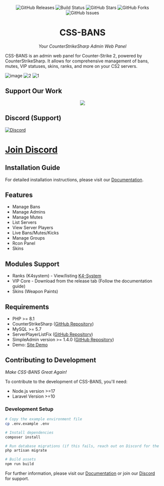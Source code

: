 
<div align="center">

![GitHub Releases](https://img.shields.io/github/downloads/counterstrikesharp-panel/css-bans/total)
![Build Status](https://github.com/counterstrikesharp-panel/css-bans/actions/workflows/main.yml/badge.svg)
![GitHub Stars](https://img.shields.io/github/stars/counterstrikesharp-panel/css-bans)
![GitHub Forks](https://img.shields.io/github/forks/counterstrikesharp-panel/css-bans)
![GitHub Issues](https://img.shields.io/github/issues/counterstrikesharp-panel/css-bans)

# CSS-BANS
*Your CounterStrikeSharp Admin Web Panel*

</div>

CSS-BANS is an admin web panel for Counter-Strike 2, powered by CounterStrikeSharp. It allows for comprehensive management of bans, mutes, VIP statuses, skins, ranks, and more on your CS2 servers.

![image](https://github.com/counterstrikesharp-panel/css-bans/assets/11420858/3d45df8b-70d0-4072-b35f-949380a6978e)
![2](https://github.com/counterstrikesharp-panel/css-bans/assets/11420858/e0d9d5d0-f317-43ba-89a5-7dc1f593693d)
![1](https://github.com/counterstrikesharp-panel/css-bans/assets/11420858/761f6764-4f4e-4271-bb5c-3f685e873b7d)

## Support Our Work

<div align="center">
<a href="https://buymeacoffee.com/hobsrkm">
<img src="https://img.buymeacoffee.com/button-api/?text=Support Me&emoji=☕&slug=hobsrkm&button_colour=FF5F5F&font_colour=ffffff&font_family=Inter&outline_colour=000000&coffee_colour=FFDD00" />
</a>
</div>

## Discord (Support)
[![Discord](https://discordapp.com/api/guilds/1236186810405883904/widget.png?style=banner2)](https://discord.gg/fwg5DKZYqV)
# [Join Discord](https://discord.gg/fwg5DKZYqV)

## Installation Guide
For detailed installation instructions, please visit our [Documentation](https://docs.cssbans.online).

## Features
- Manage Bans
- Manage Admins
- Manage Mutes
- List Servers
- View Server Players
- Live Bans/Mutes/Kicks
- Manage Groups
- Rcon Panel
- Skins

## Modules Support
- Ranks (K4system) - View/listing [K4-System](https://github.com/K4ryuu/K4-System)
- VIP Core - Download from the release tab (Follow the documentation guide)
- Skins (Weapon Paints)

## Requirements
- PHP >= 8.1
- CounterStrikeSharp ([GitHub Repository](https://github.com/roflmuffin/CounterStrikeSharp))
- MySQL >= 5.7
- ServerPlayerListFix ([GitHub Repository](https://github.com/Source2ZE/ServerListPlayersFix))
- SimpleAdmin version >= 1.4.0 ([GitHub Repository](https://github.com/daffyyyy/CS2-SimpleAdmin))
- Demo: [Site Demo](https://cssbans.online/)

## Contributing to Development

*Make CSS-BANS Great Again!*

To contribute to the development of CSS-BANS, you'll need:

- Node.js version >=17
- Laravel Version >=10

### Development Setup

```bash
# Copy the example environment file
cp .env.example .env

# Install dependencies
composer install

# Run database migrations (if this fails, reach out on Discord for the database dump)
php artisan migrate

# Build assets
npm run build
```

For further information, please visit our [Documentation](https://docs.cssbans.online) or join our [Discord](https://discord.gg/fwg5DKZYqV) for support.
